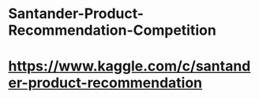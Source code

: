 # Santander-Product-Recommendation-Competition
# https://www.kaggle.com/c/santander-product-recommendation
